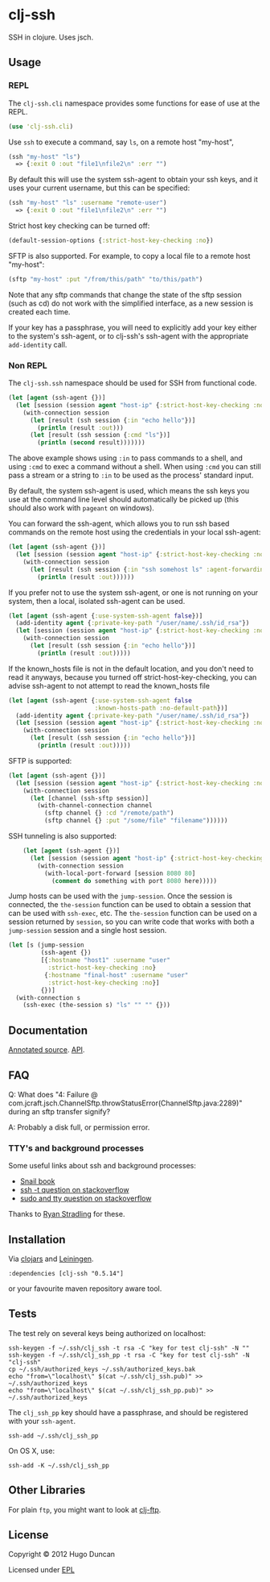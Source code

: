 # clj-ssh

SSH in clojure.  Uses jsch.

## Usage

### REPL

The `clj-ssh.cli` namespace provides some functions for ease of use at the REPL.

```clj
(use 'clj-ssh.cli)
```

Use `ssh` to execute a command, say `ls`, on a remote host "my-host",

```clj
(ssh "my-host" "ls")
  => {:exit 0 :out "file1\nfile2\n" :err "")
```

By default this will use the system ssh-agent to obtain your ssh keys, and it
uses your current username, but this can be specified:

```clj
(ssh "my-host" "ls" :username "remote-user")
  => {:exit 0 :out "file1\nfile2\n" :err "")
```

Strict host key checking can be turned off:

```clj
(default-session-options {:strict-host-key-checking :no})
```

SFTP is also supported. For example, to copy a local file to a remote host
"my-host":

```clj
(sftp "my-host" :put "/from/this/path" "to/this/path")
```

Note that any sftp commands that change the state of the sftp session (such as
cd) do not work with the simplified interface, as a new session is created each
time.

If your key has a passphrase, you will need to explicitly add your key either to
the system's ssh-agent, or to clj-ssh's ssh-agent with the appropriate
`add-identity` call.

### Non REPL

The `clj-ssh.ssh` namespace should be used for SSH from functional code.

```clj
(let [agent (ssh-agent {})]
  (let [session (session agent "host-ip" {:strict-host-key-checking :no})]
    (with-connection session
      (let [result (ssh session {:in "echo hello"})]
        (println (result :out)))
      (let [result (ssh session {:cmd "ls"})]
        (println (second result)))))))
```

The above example shows using `:in` to pass commands to a shell, and using
`:cmd` to exec a command without a shell. When using `:cmd` you can still pass
a stream or a string to `:in` to be used as the process' standard input.

By default, the system ssh-agent is used, which means the ssh keys you use at
the command line level should automatically be picked up (this should also work
with `pageant` on windows).

You can forward the ssh-agent, which allows you to run ssh based commands on the
remote host using the credentials in your local ssh-agent:

```clj
(let [agent (ssh-agent {})]
  (let [session (session agent "host-ip" {:strict-host-key-checking :no})]
    (with-connection session
      (let [result (ssh session {:in "ssh somehost ls" :agent-forwarding true})]
        (println (result :out))))))
```

If you prefer not to use the system ssh-agent, or one is not running on your
system, then a local, isolated ssh-agent can be used.

```clj
(let [agent (ssh-agent {:use-system-ssh-agent false})]
  (add-identity agent {:private-key-path "/user/name/.ssh/id_rsa"})
  (let [session (session agent "host-ip" {:strict-host-key-checking :no})]
    (with-connection session
      (let [result (ssh session {:in "echo hello"})]
        (println (result :out)))))
```
If the known_hosts file is not in the default location, and you don't need to read it anyways,
because you turned off strict-host-key-checking, you can advise ssh-agent to not attempt to 
read the known_hosts file 

```clj
(let [agent (ssh-agent {:use-system-ssh-agent false
                        :known-hosts-path :no-default-path})]
  (add-identity agent {:private-key-path "/user/name/.ssh/id_rsa"})
  (let [session (session agent "host-ip" {:strict-host-key-checking :no})]
    (with-connection session
      (let [result (ssh session {:in "echo hello"})]
        (println (result :out)))))
```


SFTP is supported:

```clj
(let [agent (ssh-agent {})]
  (let [session (session agent "host-ip" {:strict-host-key-checking :no})]
    (with-connection session
      (let [channel (ssh-sftp session)]
        (with-channel-connection channel
          (sftp channel {} :cd "/remote/path")
          (sftp channel {} :put "/some/file" "filename"))))))
```

SSH tunneling is also supported:

```clj
    (let [agent (ssh-agent {})]
      (let [session (session agent "host-ip" {:strict-host-key-checking :no})]
        (with-connection session
          (with-local-port-forward [session 8080 80]
            (comment do something with port 8080 here)))))
```

Jump hosts can be used with the `jump-session`.  Once the session is
connected, the `the-session` function can be used to obtain a session
that can be used with `ssh-exec`, etc.  The `the-session` function can
be used on a session returned by `session`, so you can write code that
works with both a `jump-session` session and a single host session.

```clj
(let [s (jump-session
         (ssh-agent {})
         [{:hostname "host1" :username "user"
           :strict-host-key-checking :no}
          {:hostname "final-host" :username "user"
           :strict-host-key-checking :no}]
         {})]
  (with-connection s
    (ssh-exec (the-session s) "ls" "" "" {}))
```



## Documentation

[Annotated source](http:/hugoduncan.github.com/clj-ssh/0.5/annotated/uberdoc.html).
[API](http:/hugoduncan.github.com/clj-ssh/0.5/api/index.html).

## FAQ

Q: What does
"4: Failure @ com.jcraft.jsch.ChannelSftp.throwStatusError(ChannelSftp.java:2289)"
during an sftp transfer signify?

A: Probably a disk full, or permission error.

### TTY's and background processes

Some useful links about ssh and background processes:

- [Snail book](http://www.snailbook.com/faq/background-jobs.auto.html)
- [ssh -t question on stackoverflow](http://stackoverflow.com/questions/14679178/why-does-ssh-wait-for-my-subshells-without-t-and-kill-them-with-t)
- [sudo and tty question on stackoverflow](http://stackoverflow.com/questions/8441637/to-run-sudo-commands-on-a-ec2-instance)

Thanks to [Ryan Stradling](http://github.com/rstradling) for these.

## Installation

Via [clojars](http://clojars.org) and
[Leiningen](http://github.com/technomancy/leiningen).

    :dependencies [clj-ssh "0.5.14"]

or your favourite maven repository aware tool.

## Tests

The test rely on several keys being authorized on localhost:

```shell
ssh-keygen -f ~/.ssh/clj_ssh -t rsa -C "key for test clj-ssh" -N ""
ssh-keygen -f ~/.ssh/clj_ssh_pp -t rsa -C "key for test clj-ssh" -N "clj-ssh"
cp ~/.ssh/authorized_keys ~/.ssh/authorized_keys.bak
echo "from=\"localhost\" $(cat ~/.ssh/clj_ssh.pub)" >> ~/.ssh/authorized_keys
echo "from=\"localhost\" $(cat ~/.ssh/clj_ssh_pp.pub)" >> ~/.ssh/authorized_keys
```

The `clj_ssh_pp` key should have a passphrase, and should be registered with your `ssh-agent`.

```shell
ssh-add ~/.ssh/clj_ssh_pp
```

On OS X, use:

```shell
ssh-add -K ~/.ssh/clj_ssh_pp
```

## Other Libraries

For plain `ftp`, you might want to look at [clj-ftp](https://github.com/miner/clj-ftp).

## License

Copyright © 2012 Hugo Duncan

Licensed under [EPL](http://www.eclipse.org/legal/epl-v10.html)
